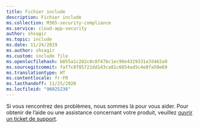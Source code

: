 ```yaml
---
title: Fichier include
description: Fichier include
ms.collection: M365-security-compliance
ms.service: cloud-app-security
author: shsagir
ms.topic: include
ms.date: 11/24/2019
ms.author: shsagir
ms.custom: include file
ms.openlocfilehash: b855a1c202c0c8f47bc1ec99e4329331a7d462a9
ms.sourcegitcommit: faf7c8f85721dd143ca81c6854ad5c4e8fa50e69
ms.translationtype: HT
ms.contentlocale: fr-FR
ms.lasthandoff: 11/25/2020
ms.locfileid: "96025236"
---
```

Si vous rencontrez des problèmes, nous sommes là pour vous aider. Pour obtenir de l’aide ou une assistance concernant votre produit, veuillez [ouvrir un ticket de support](../support-and-ts.md).